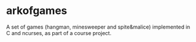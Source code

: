 arkofgames
==========

A set of games (hangman, minesweeper and spite&amp;malice) implemented in C and ncurses, as part of a course project.
